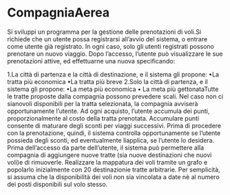 # CompagniaAerea
Si sviluppi un programma per la gestione delle prenotazioni di voli.Si richiede che un utente possa registrarsi all’avvio del sistema, o entrare come utente già registrato. In ogni caso, solo gli utenti registrati possono  prenotare  un nuovo  viaggio. Dopo l’accesso, l’utente può visualizzare le sue prenotazioni attive, ed effettuarne una nuova specificando:


1.La città di partenza e la città di destinazione, e il sistema gli propone:
•La tratta più economica
•La tratta più breve
2.Solo la città di partenza, e il sistema gli propone:
  •La meta più economica
  • La meta più gettonataTutte  le  tratte  proposte  dalla  compagnia  possono  prevedere  scali.
Nel  caso  non  ci  sianovoli disponibili per la tratta selezionata, la compagnia avviserà opportunamente l’utente.
Ad ogni acquisto, l’utente accumula dei punti, proporzionalmente al costo della tratta prenotata. 
Accumulare punti consente di maturare degli sconti per viaggi successivi.
Prima di procedere con la prenotazione, quindi, il sistema controlla opportunamente se l’utente possieda degli sconti, ed eventualmente liapplica, se l’utente lo desidera.
Prima dell’accesso da parte dell’utente, il sistema può permettere alla compagnia di aggiungere nuove tratte (sia nuove destinazioni che nuovi voli)e di rimuoverle.
Realizzare la mappatura dei voli tramite un grafo e popolarlo inizialmente con 20 destinazionie tratte arbitrarie.
Per semplicità, si assuma che la disponibilità dei voli non sia vincolata a date nè al numero dei posti disponibili sul volo stesso.

